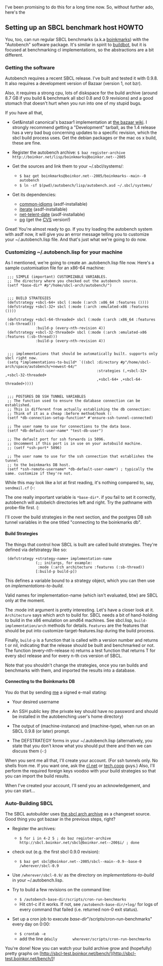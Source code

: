 I've been promising to do this for a long time now. So, without further ado, here's the

Setting up an SBCL benchmark host HOWTO
---------------------------------------

You, too, can run regular SBCL benchmarks (a.k.a
[boinkmarks](http://sbcl-test.boinkor.net)) with the "Autobench"
software package. It's similar in spirit to
[buildbot](http://buildbot.sf.net), but it is focused at benchmarking
cl implementations, so the abstractions are a bit different.

### Getting the software ###

Autobench requires a recent SBCL release. I've built and tested it
with 0.9.8. It also requires a development version of Bazaar (version
1, not bzr).

Also, it requires a strong cpu, lots of diskspace for the build
archive (around 8.7 GB if you build & benchmark all sbcl 0.8 and 0.9
revisions) and a good stomach that doesn't hurt when you run into one
of my stupid bugs.

If you have all that,

* Get&install canonical's bazaar1 implementation at [the bazaar
  wiki](http://bazaar.canonical.com/Downloads). I strongly recommend
  getting a "Development" tarball, as the 1.4 release has a very bad
  bug concerning updates to a specific revision, which the sbcl build
  process uses. Get the debian packages or the mac os x build, these
  are fine.

* Register the autobench archive:
  `$ baz register-archive http://boinkor.net/lisp/boinkmarks@boinkor.net--2005`

* Get the sources and link them to your ~/.sbcl/systems/:
  * `$ baz get boinkmarks@boinkor.net--2005/boinkmarks--main--0 autobench`
  * `$ ln -sf $(pwd)/autobench/lisp/autobench.asd ~/.sbcl/systems/`

* Get its dependencies:
  * [common-idioms](http://cliki.net/common-idioms) (asdf-installable)
  * [iterate](http://cliki.net/iterate) (asdf-installable)
  * [net-telent-date](http://cliki.net/net-telent-date) (asdf-installable)
  * [pg](http://cliki.net/pg) (get the [CVS](http://common-lisp.net/project/pg/) version!)

Great! You're almost ready to go. If you try loading the autobench system
with asdf now, it will give you an error message telling you to
customize your ~/.autobench.lisp file. And that's just what we're
going to do now.

### Customizing ~/.autobench.lisp for your machine ###

As I mentioned, we're going to create an .autobench.lisp file
now. Here's a sample customisation file for an x86-64 machine:


     ;;; SIMPLE (important) CUSTOMIZABLE VARIABLES.
     ;; The directory where you checked out the autobench source.
     (setf *base-dir* #p"/home/sbcl-arch/autobench/")

     
     ;;; BUILD STRATEGIES
     (defstrategy +sbcl-64+ sbcl (:mode (:arch :x86_64 :features ())))
     (defstrategy +sbcl-32+ sbcl (:mode (:arch :emulated-x86 :features ())))

     (defstrategy +sbcl-64-threaded+ sbcl (:mode (:arch :x86_64 :features (:sb-thread)))
                  :build-p (every-nth-revision 4))
     (defstrategy +sbcl-32-threaded+ sbcl (:mode (:arch :emulated-x86 :features (:sb-thread)))
                  :build-p (every-nth-revision 4))


     ;;; implementations that should be automatically built. supports only sbcl right now.
     (setq *implementations-to-build* `((sbcl :directory #p"/home/sbcl-arch/space/autobench/+newest-64/"
                                              :strategies (,+sbcl-32+ ,+sbcl-32-threaded+
                                              ,+sbcl-64+ ,+sbcl-64-threaded+))))

     
     ;;; POSTGRES DB SSH TUNNEL VARIABLES
     ;; The function used to ensure the database connection can be established.
     ;; This is different from actually establishing the db connection:
     ;; Think of it as a cheap :before method/hook (:
     (setf *db-connection-setup-function* #'ensure-ssh-tunnel-connected)

     ;; The user name to use for connections to the data base.
     (setf *db-default-user-name* "test-db-user")

     ;; The default port for ssh forwards is 5096.
     ;; Uncomment if this port is in use on your autobuild machine.
     ;; (setf *ssh-port* 5096)

     ;; The user name to use for the ssh connection that establishes the tunnel
     ;; to the boinkmarks DB host.
     (setf *ssh-remote-username* *db-default-user-name*) ; typically the same. customize if they're not.

     


While this may look like a lot at first reading, it's nothing compared to, say, `sendmail.cf` (-:

The one really important variable is `*base-dir*`. if you fail to set
it correctly, autobench will autobelch directories left and right. Try
the pathname with probe-file first. (:

I'll cover the build strategies in the next section, and the postgres
DB ssh tunnel variables in the one titled "connecting to the
boinkmarks db".

#### Build Strategies ####

The things that control how SBCL is built are called build strategies. They're defined via defstrategy like so:

     (defstrategy +strategy-name+ implementation-name
                  (;; initargs, for example:
                   :mode (:arch architecture :features (:sb-thread))
                  [:build-p build-p])

This defines a variable bound to a strategy object, which you can then use on *implementations-to-build*.

Valid names for implementation-name (which isn't evaluated, btw) are SBCL only at the moment.

The :mode init argument is pretty interesting. Let's have a closer
look at it. `Architecture` says which arch to build for. SBCL needs a
bit of hand-holding to build in the x86 emulation on amd64
machines. See sbcl.lisp, `build-implementation/arch` methods for
details. `Features` are the features that should be put into
customize-target-features.lisp during the build process.

Finally, `build-p` is a function that is called with a version number
and returns t or nil, indicating that the release should be built and
benchmarked or not. The function (every-nth-release n) returns a test
function that returns T for every sbcl release and for every n-th cvs
version of SBCL.

Note that you shouldn't change the strategies, once you ran builds and
benchmarks with them, and imported the results into a database.



#### Connecting to the Boinkmarks DB ####

You do that by sending [me](mailto:asf@boinkor.net) a signed e-mail stating:

* Your desired username

* An SSH public key (the private key should have no password and should be installed in the autobenching user's home directory)

* The output of (machine-instance) and (machine-type), when run on an SBCL 0.9.8 (or later) prompt.

* The DEFSTRATEGY forms in your ~/.autobench.lisp (alternatively, you
  state that you don't know what you should put there and then we can
  discuss them (-:)

When you sent me all that, I'll create your account. (For ssh tunnels
only. No shells from me. If you want one, ask the
[cl.net](http://common-lisp.net) or [tech.coop](http://tech.coop)
guys.) Also, I'll perform the required foreign keys voodoo with your
build strategies so that you can import the build results.

When I've created your account, I'll send you an acknowledgement, and
you can start...

### Auto-Building SBCL ###

The SBCL autobuilder uses [the sbcl arch
archive](http://boinkor.net/SBCL-in-arch.html) as a changeset
source. Good thing you got bazaar in the previous steps, right?

* Register the archives:
  * `$ for i in 4-2 5 ; do baz register-archive http://sbcl.boinkor.net/sbcl@boinkor.net--200$i/ ; done`

* check out (e.g. the first sbcl 0.9.0 revision):
  * `$ baz get sbcl@boinkor.net--2005/sbcl--main--0.9--base-0 /wherever/sbcl-0.9`

* Use `/wherever/sbcl-0.9/` as the directory on *implementations-to-build* in your ~/.autobench.lisp.

* Try to build a few revisions on the command line:
  * `$ /autobench-base-dir/scripts/cron-run-benchmarks`
  * Hit ctrl-c if it works. If not, see `/autobench-base-dir/+log/`
    for logs of every command that failed (i.e. returned non-0 exit
    status).
  
* Set up a cron job to execute *base-dir*"/scripts/cron-run-benchmarks" every day on 0:00:
   * `$ crontab -e`
   * add the line `@daily       wherever/scripts/cron-run-benchmarks`

You're done! Now you can watch your build archive grow and (hopefully)
pretty graphs on
[http://sbcl-test.boinkor.net/bench/](http://sbcl-test.boinkor.net/bench/)!